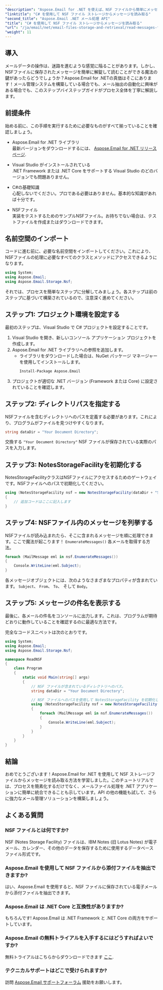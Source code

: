 ```yaml
---
"description": "Aspose.Email for .NET を使えば、NSF ファイルから簡単にメッセージを読み取ります。このステップバイステップのチュートリアルでは、実用的な C# の例を使って、メールデータの抽出を簡素化します。"
"linktitle": "C# を使用して NSF ファイル ストレージからメッセージを読み取る"
"second_title": "Aspose.Email .NET メール処理 API"
"title": "C# を使用して NSF ファイル ストレージからメッセージを読み取る"
"url": "/ja/email/net/email-files-storage-and-retrieval/read-messages-from-nsf-files-storage/"
"weight": 11
---
```


## 導入

メールデータの操作は、迷路を進むような感覚に陥ることがあります。しかし、NSFファイルに保存されたメッセージを簡単に解錠して読むことができる魔法の鍵があったらどうでしょうか？Aspose.Email for .NETの真価はそこにあります！メール管理システムを構築している場合でも、メール抽出の自動化に興味がある場合でも、このステップバイステップガイドがプロセス全体を丁寧に解説します。

## 前提条件

始める前に、この手順を実行するために必要なものがすべて揃っていることを確認しましょう。

- Aspose.Email for .NET ライブラリ  
  最新バージョンをダウンロードするには、 [Aspose.Email for .NET リリース ページ](https://releases。aspose.com/email/net/).

- Visual Studio がインストールされている  
  .NET Framework または .NET Core をサポートする Visual Studio のどのバージョンでも問題ありません。

- C#の基礎知識  
  心配しないでください。プロである必要はありません。基本的な知識があれば十分です。

- NSFファイル  
  実装をテストするためのサンプルNSFファイル。お持ちでない場合は、テストファイルを作成またはダウンロードできます。

## 名前空間のインポート

コードに進む前に、必要な名前空間をインポートしてください。これにより、NSFファイルの処理に必要なすべてのクラスとメソッドにアクセスできるようになります。

```csharp
using System;
using Aspose.Email;
using Aspose.Email.Storage.Nsf;
```

それでは、プロセスを簡単なステップに分解してみましょう。各ステップは前のステップに基づいて構築されているので、注意深く進めてください。

## ステップ1: プロジェクト環境を設定する

最初のステップは、Visual Studio で C# プロジェクトを設定することです。

1. Visual Studio を開き、新しいコンソール アプリケーション プロジェクトを作成します。
2. Aspose.Email for .NET ライブラリへの参照を追加します。
   - ライブラリをダウンロードした場合は、NuGet パッケージ マネージャーを使用してインストールします。
     ```bash
     Install-Package Aspose.Email
     ```
3. プロジェクトが適切な .NET バージョン (Framework または Core) に設定されていることを確認します。

## ステップ2: ディレクトリパスを指定する

NSFファイルを含むディレクトリへのパスを定義する必要があります。これにより、プログラムがファイルを見つけやすくなります。

```csharp
string dataDir = "Your Document Directory";
```

交換する `"Your Document Directory"` NSF ファイルが保存されている実際のパスを入力します。

## ステップ3: NotesStorageFacilityを初期化する

NotesStorageFacilityクラスはNSFファイルにアクセスするためのゲートウェイです。NSFファイルへのパスで初期化してください。

```csharp
using (NotesStorageFacility nsf = new NotesStorageFacility(dataDir + "SampleNSF.nsf"))
{
    // 追加コードはここに記入します
}
```

## ステップ4: NSFファイル内のメッセージを列挙する

NSFファイルが読み込まれたら、そこに含まれるメッセージを順に処理できます。ここで魔法が起こります！ `EnumerateMessages()` 各メールを取得する方法。

```csharp
foreach (MailMessage eml in nsf.EnumerateMessages())
{
    Console.WriteLine(eml.Subject);
}
```

各メッセージオブジェクトには、次のようなさまざまなプロパティが含まれています。 `Subject`、 `From`、 `To`、 そして `Body`。

## ステップ5: メッセージの件名を表示する

最後に、各メールの件名をコンソールに出力します。これは、プログラムが期待どおりに動作していることを確認するのに最適な方法です。

完全なコードスニペットは次のとおりです。

```csharp
using System;
using Aspose.Email;
using Aspose.Email.Storage.Nsf;

namespace ReadNSF
{
    class Program
    {
        static void Main(string[] args)
        {
            // NSF ファイルが含まれているディレクトリへのパス。
            string dataDir = "Your Document Directory";

            // NSF ファイルへのパスを使用して NotesStorageFacility を初期化します。
            using (NotesStorageFacility nsf = new NotesStorageFacility(dataDir + "SampleNSF.nsf"))
            {
                foreach (MailMessage eml in nsf.EnumerateMessages())
                {
                    Console.WriteLine(eml.Subject);
                }
            }
        }
    }
}
```

## 結論

おめでとうございます！Aspose.Email for .NET を使用して NSF ストレージファイルからメッセージを読み取る方法を学習しました。このチュートリアルでは、プロセスを簡素化するだけでなく、メールファイル処理を .NET アプリケーションに簡単に統合できることも示しています。API の他の機能も試して、さらに強力なメール管理ソリューションを構築しましょう。

## よくある質問

### NSF ファイルとは何ですか?  
NSF (Notes Storage Facility) ファイルは、IBM Notes (旧 Lotus Notes) が電子メール、カレンダー、その他のデータを保存するために使用するデータベース ファイル形式です。

### Aspose.Email を使用して NSF ファイルから添付ファイルを抽出できますか?  
はい、Aspose.Email を使用すると、NSF ファイルに保存されている電子メールから添付ファイルを抽出できます。

### Aspose.Email は .NET Core と互換性がありますか?  
もちろんです! Aspose.Email は .NET Framework と .NET Core の両方をサポートしています。

### Aspose.Email の無料トライアルを入手するにはどうすればよいですか?  
無料トライアルはこちらからダウンロードできます [ここ](https://releases。aspose.com/).

### テクニカルサポートはどこで受けられますか?  
訪問 [Aspose.Email サポートフォーラム](https://forum.aspose.com/c/email/12/) 援助をお願いします。